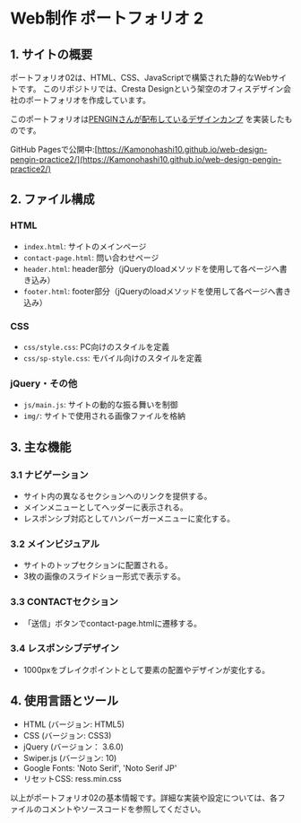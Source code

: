 # Web制作 ポートフォリオ 2

## 1. サイトの概要

ポートフォリオ02は、HTML、CSS、JavaScriptで構築された静的なWebサイトです。
このリポジトリでは、Cresta Designという架空のオフィスデザイン会社のポートフォリオを作成しています。

このポートフォリオは[PENGINさんが配布しているデザインカンプ](https://pengi-n.co.jp/blog/coding-practice2/) を実装したものです。

GitHub Pagesで公開中:[https://Kamonohashi10.github.io/web-design-pengin-practice2/](https://Kamonohashi10.github.io/web-design-pengin-practice2/)

## 2. ファイル構成

### HTML
   - `index.html`: サイトのメインページ
   - `contact-page.html`: 問い合わせページ
   - `header.html`: header部分（jQueryのloadメソッドを使用して各ページへ書き込み）
   - `footer.html`: footer部分（jQueryのloadメソッドを使用して各ページへ書き込み）
### CSS
   - `css/style.css`: PC向けのスタイルを定義
   - `css/sp-style.css`: モバイル向けのスタイルを定義
### jQuery・その他
   - `js/main.js`: サイトの動的な振る舞いを制御
   - `img/`: サイトで使用される画像ファイルを格納

## 3. 主な機能
   ### 3.1 ナビゲーション
   - サイト内の異なるセクションへのリンクを提供する。
   - メインメニューとしてヘッダーに表示される。
   - レスポンシブ対応としてハンバーガーメニューに変化する。

   ### 3.2 メインビジュアル
   - サイトのトップセクションに配置される。
   - 3枚の画像のスライドショー形式で表示する。

   ### 3.3 CONTACTセクション
   - 「送信」ボタンでcontact-page.htmlに遷移する。

   ### 3.4 レスポンシブデザイン
   - 1000pxをブレイクポイントとして要素の配置やデザインが変化する。

## 4. 使用言語とツール
   - HTML (バージョン: HTML5)
   - CSS (バージョン: CSS3)
   - jQuery (バージョン： 3.6.0)
   - Swiper.js (バージョン: 10)
   - Google Fonts: 'Noto Serif', 'Noto Serif JP'
   - リセットCSS: ress.min.css

以上がポートフォリオ02の基本情報です。詳細な実装や設定については、各ファイルのコメントやソースコードを参照してください。
